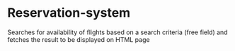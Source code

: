 # Reservation-system
 Searches for availability of flights based on a search criteria (free field) and fetches the result to be displayed on HTML page
